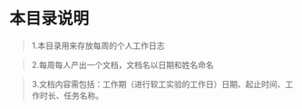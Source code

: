 # 本目录说明

>1.本目录用来存放每周的个人工作日志

>2.每周每人产出一个文档，文档名以日期和姓名命名

>3.文档内容需包括：工作期（进行软工实验的工作日）日期、起止时间、工作时长、任务名称。
